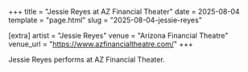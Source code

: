 +++
title = "Jessie Reyes at AZ Financial Theater"
date = 2025-08-04
template = "page.html"
slug = "2025-08-04-jessie-reyes"

[extra]
artist = "Jessie Reyes"
venue = "Arizona Financial Theatre"
venue_url = "https://www.azfinancialtheatre.com/"
+++

Jessie Reyes performs at AZ Financial Theater.
